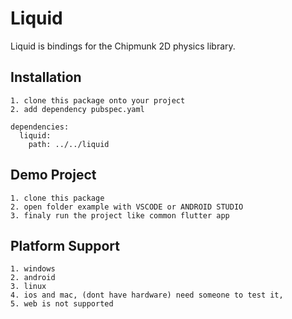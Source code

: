# Liquid

Liquid is bindings for the Chipmunk 2D physics library.

## Installation

```
1. clone this package onto your project
2. add dependency pubspec.yaml

dependencies:
  liquid:
    path: ../../liquid
```

## Demo Project

```
1. clone this package
2. open folder example with VSCODE or ANDROID STUDIO
3. finaly run the project like common flutter app
```

## Platform Support

```
1. windows
2. android
3. linux
4. ios and mac, (dont have hardware) need someone to test it,
5. web is not supported
```

